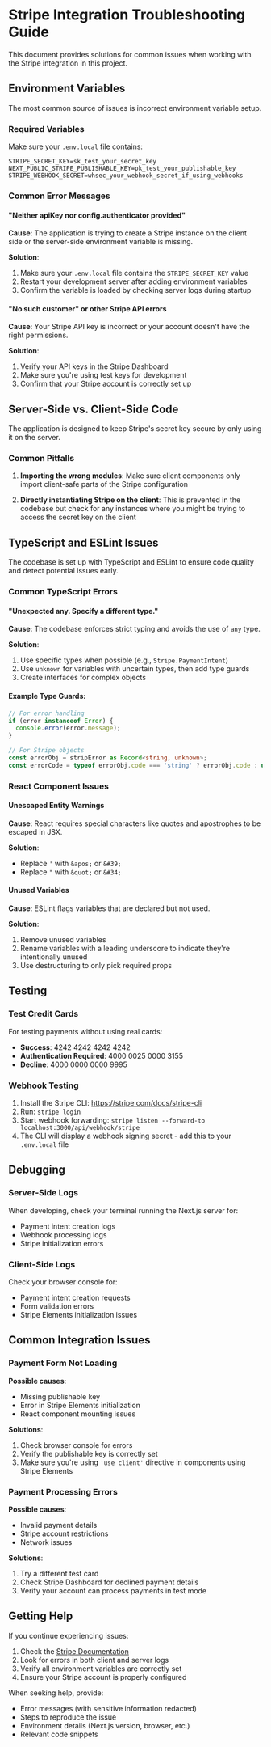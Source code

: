 # Stripe Integration Troubleshooting Guide

This document provides solutions for common issues when working with the Stripe integration in this project.

## Environment Variables

The most common source of issues is incorrect environment variable setup.

### Required Variables

Make sure your `.env.local` file contains:

```
STRIPE_SECRET_KEY=sk_test_your_secret_key
NEXT_PUBLIC_STRIPE_PUBLISHABLE_KEY=pk_test_your_publishable_key
STRIPE_WEBHOOK_SECRET=whsec_your_webhook_secret_if_using_webhooks
```

### Common Error Messages

#### "Neither apiKey nor config.authenticator provided"

**Cause**: The application is trying to create a Stripe instance on the client side or the server-side environment variable is missing.

**Solution**:
1. Make sure your `.env.local` file contains the `STRIPE_SECRET_KEY` value
2. Restart your development server after adding environment variables
3. Confirm the variable is loaded by checking server logs during startup

#### "No such customer" or other Stripe API errors

**Cause**: Your Stripe API key is incorrect or your account doesn't have the right permissions.

**Solution**:
1. Verify your API keys in the Stripe Dashboard
2. Make sure you're using test keys for development
3. Confirm that your Stripe account is correctly set up

## Server-Side vs. Client-Side Code

The application is designed to keep Stripe's secret key secure by only using it on the server.

### Common Pitfalls

1. **Importing the wrong modules**: Make sure client components only import client-safe parts of the Stripe configuration

2. **Directly instantiating Stripe on the client**: This is prevented in the codebase but check for any instances where you might be trying to access the secret key on the client

## TypeScript and ESLint Issues

The codebase is set up with TypeScript and ESLint to ensure code quality and detect potential issues early.

### Common TypeScript Errors

#### "Unexpected any. Specify a different type."

**Cause**: The codebase enforces strict typing and avoids the use of `any` type.

**Solution**:
1. Use specific types when possible (e.g., `Stripe.PaymentIntent`)
2. Use `unknown` for variables with uncertain types, then add type guards
3. Create interfaces for complex objects

#### Example Type Guards:

```typescript
// For error handling
if (error instanceof Error) {
  console.error(error.message);
}

// For Stripe objects
const errorObj = stripError as Record<string, unknown>;
const errorCode = typeof errorObj.code === 'string' ? errorObj.code : undefined;
```

### React Component Issues

#### Unescaped Entity Warnings

**Cause**: React requires special characters like quotes and apostrophes to be escaped in JSX.

**Solution**:
- Replace `'` with `&apos;` or `&#39;`
- Replace `"` with `&quot;` or `&#34;`

#### Unused Variables

**Cause**: ESLint flags variables that are declared but not used.

**Solution**:
1. Remove unused variables
2. Rename variables with a leading underscore to indicate they're intentionally unused
3. Use destructuring to only pick required props

## Testing

### Test Credit Cards

For testing payments without using real cards:

- **Success**: 4242 4242 4242 4242
- **Authentication Required**: 4000 0025 0000 3155  
- **Decline**: 4000 0000 0000 9995

### Webhook Testing

1. Install the Stripe CLI: https://stripe.com/docs/stripe-cli
2. Run: `stripe login`
3. Start webhook forwarding: `stripe listen --forward-to localhost:3000/api/webhook/stripe`
4. The CLI will display a webhook signing secret - add this to your `.env.local` file

## Debugging

### Server-Side Logs

When developing, check your terminal running the Next.js server for:
- Payment intent creation logs
- Webhook processing logs
- Stripe initialization errors

### Client-Side Logs

Check your browser console for:
- Payment intent creation requests
- Form validation errors
- Stripe Elements initialization issues

## Common Integration Issues

### Payment Form Not Loading

**Possible causes**:
- Missing publishable key
- Error in Stripe Elements initialization
- React component mounting issues

**Solutions**:
1. Check browser console for errors
2. Verify the publishable key is correctly set
3. Make sure you're using `'use client'` directive in components using Stripe Elements

### Payment Processing Errors

**Possible causes**:
- Invalid payment details
- Stripe account restrictions
- Network issues

**Solutions**:
1. Try a different test card
2. Check Stripe Dashboard for declined payment details
3. Verify your account can process payments in test mode

## Getting Help

If you continue experiencing issues:

1. Check the [Stripe Documentation](https://stripe.com/docs)
2. Look for errors in both client and server logs
3. Verify all environment variables are correctly set
4. Ensure your Stripe account is properly configured

When seeking help, provide:
- Error messages (with sensitive information redacted)
- Steps to reproduce the issue
- Environment details (Next.js version, browser, etc.)
- Relevant code snippets 